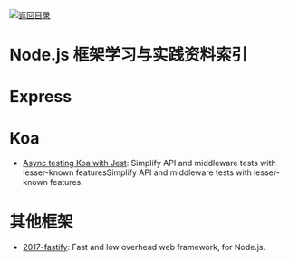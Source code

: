[![返回目录](https://parg.co/UGo)](https://parg.co/b4z) 

# Node.js 框架学习与实践资料索引


# Express


# Koa

- [Async testing Koa with Jest](https://hackernoon.com/async-testing-koa-with-jest-1b6e84521b71?source=linkShare-fe48c4221a4c-1508838328): Simplify API and middleware tests with lesser-known featuresSimplify API and middleware tests with lesser-known features.

# 其他框架

- [2017-fastify](https://github.com/fastify/fastify): Fast and low overhead web framework, for Node.js.